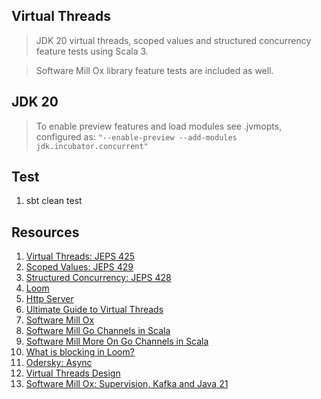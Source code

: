 Virtual Threads
---------------
>JDK 20 virtual threads, scoped values and structured concurrency feature tests using Scala 3.

>Software Mill Ox library feature tests are included as well.

JDK 20
------
>To enable preview features and load modules see .jvmopts, configured
>as: ```"--enable-preview --add-modules jdk.incubator.concurrent"```

Test
----
1. sbt clean test

Resources
---------
1. [Virtual Threads: JEPS 425](openjdk.org/jeps/425)
2. [Scoped Values: JEPS 429](https://openjdk.org/jeps/429)
3. [Structured Concurrency: JEPS 428](openjdk.org/jeps/428)
4. [Loom](www.marcobehler.com/guides/java-project-loom)
5. [Http Server](https://github.com/objektwerks/http.server)
6. [Ultimate Guide to Virtual Threads](https://blog.rockthejvm.com/ultimate-guide-to-java-virtual-threads/)
7. [Software Mill Ox](https://softwaremill.com/prototype-loom-based-concurrency-api-for-scala/)
8. [Software Mill Go Channels in Scala](https://softwaremill.com/go-like-channels-using-project-loom-and-scala/)
9. [Software Mill More On Go Channels in Scala](https://softwaremill.com/go-like-channels-in-scala-receive-send-and-default-clauses/)
10. [What is blocking in Loom?](https://softwaremill.com/what-is-blocking-in-loom/)
11. [Odersky: Async](https://github.com/lampepfl/async/)
12. [Virtual Threads Design](https://blogs.oracle.com/javamagazine/post/java-virtual-threads)
13. [Software Mill Ox: Supervision, Kafka and Java 21](https://softwaremill.com/supervision-kafka-and-java-21-whats-new-in-ox/)

